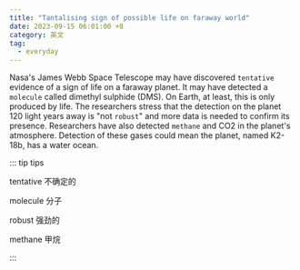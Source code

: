 ```yaml
---
title: "Tantalising sign of possible life on faraway world"
date: 2023-09-15 06:01:00 +8
category: 英文
tag:
  - everyday
---
```


Nasa's James Webb Space Telescope may have discovered `tentative` evidence of a sign of life on a faraway planet. It may have detected a `molecule` called dimethyl sulphide (DMS). On Earth, at least, this is only produced by life. The researchers stress that the detection on the planet 120 light years away is "not `robust`" and more data is needed to confirm its presence. Researchers have also detected `methane` and CO2 in the planet's atmosphere. Detection of these gases could mean the planet, named K2-18b, has a water ocean.

::: tip tips

tentative 不确定的

molecule 分子

robust 强劲的

methane 甲烷

:::
